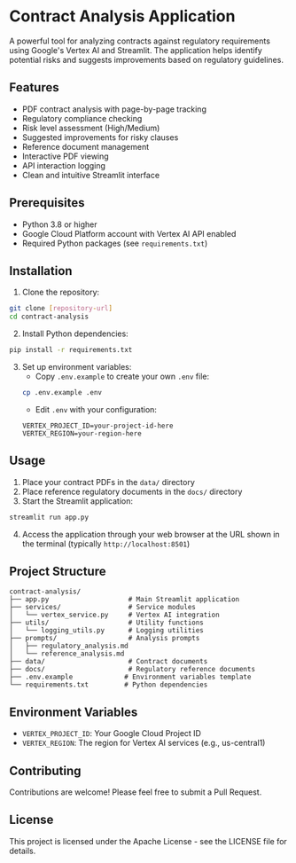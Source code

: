 # Contract Analysis Application

A powerful tool for analyzing contracts against regulatory requirements using Google's Vertex AI and Streamlit. The application helps identify potential risks and suggests improvements based on regulatory guidelines.

## Features

- PDF contract analysis with page-by-page tracking
- Regulatory compliance checking
- Risk level assessment (High/Medium)
- Suggested improvements for risky clauses
- Reference document management
- Interactive PDF viewing
- API interaction logging
- Clean and intuitive Streamlit interface

## Prerequisites

- Python 3.8 or higher
- Google Cloud Platform account with Vertex AI API enabled
- Required Python packages (see `requirements.txt`)

## Installation

1. Clone the repository:
```bash
git clone [repository-url]
cd contract-analysis
```

2. Install Python dependencies:
```bash
pip install -r requirements.txt
```

3. Set up environment variables:
   - Copy `.env.example` to create your own `.env` file:
   ```bash
   cp .env.example .env
   ```
   - Edit `.env` with your configuration:
   ```
   VERTEX_PROJECT_ID=your-project-id-here
   VERTEX_REGION=your-region-here
   ```

## Usage

1. Place your contract PDFs in the `data/` directory
2. Place reference regulatory documents in the `docs/` directory
3. Start the Streamlit application:
```bash
streamlit run app.py
```
4. Access the application through your web browser at the URL shown in the terminal (typically `http://localhost:8501`)

## Project Structure

```
contract-analysis/
├── app.py                    # Main Streamlit application
├── services/                 # Service modules
│   └── vertex_service.py     # Vertex AI integration
├── utils/                    # Utility functions
│   └── logging_utils.py      # Logging utilities
├── prompts/                  # Analysis prompts
│   ├── regulatory_analysis.md
│   └── reference_analysis.md
├── data/                     # Contract documents
├── docs/                     # Regulatory reference documents
├── .env.example             # Environment variables template
└── requirements.txt         # Python dependencies
```

## Environment Variables

- `VERTEX_PROJECT_ID`: Your Google Cloud Project ID
- `VERTEX_REGION`: The region for Vertex AI services (e.g., us-central1)

## Contributing

Contributions are welcome! Please feel free to submit a Pull Request.

## License

This project is licensed under the Apache License - see the LICENSE file for details. 